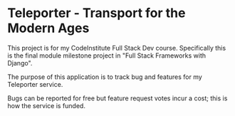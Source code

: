 # Teleporter - Transport for the Modern Ages

This project is for my CodeInstitute Full Stack Dev course. Specifically this is the final module milestone project in "Full Stack Frameworks with Django".

The purpose of this application is to track bug and features for my Teleporter service.

Bugs can be reported for free but feature request votes incur a cost; this is how the service is funded.


